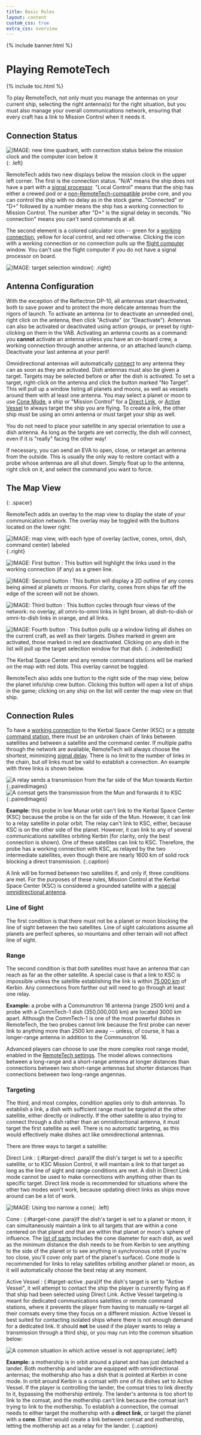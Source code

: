 ```yaml
---
title: Basic Rules
layout: content
custom_css: true
extra_css: overview
---
```


{% include banner.html %}

# Playing RemoteTech

{% include toc.html %}

To play RemoteTech, not only must you manage the antennas on your current ship, selecting the right antenna(s) for the right situation, but you must also manage your overall communications network, ensuring that every craft has a link to Mission Control when it needs it.

## Connection Status

![IMAGE: new time quadrant, with connection status below the mission clock and the computer icon below it](compicon.png){: .left}

RemoteTech adds two new displays below the mission clock in the upper left corner. The first is the connection status. "N/A" means the ship does not have a part with a [signal processor](../../#signal-processors). "Local Control" means that the ship has either a crewed pod or a [non-RemoteTech-compatible](../../modders/modules/) probe core, and you can control the ship with no delay as in the stock game. "Connected" or "D+" followed by a number means the ship has a working connection to Mission Control. The number after "D+" is the signal delay in seconds. "No connection" means you can't send commands at all.

The second element is a colored calculator icon -- green for a [working connection](../../#connections), yellow for local control, and red otherwise. Clicking the icon with a working connection or no connection pulls up the [flight computer](../comp/) window. You can't use the flight computer if you do not have a signal processor on board.

![IMAGE: target selection window](targetselector.png){: .right}

## Antenna Configuration

With the exception of the Reflectron DP-10, all antennas start deactivated, both to save power and to protect the more delicate antennas from the rigors of launch. To activate an antenna (or to deactivate an unneeded one), right click on the antenna, then click "Activate" (or "Deactivate"). Antennas can also be activated or deactivated using action groups, or preset by right-clicking on them in the VAB. Activating an antenna counts as a command: you **cannot** activate an antenna unless you have an on-board crew, a working connection through another antenna, or an attached launch clamp. Deactivate your last antenna at your peril!

Omnidirectional antennas will automatically [connect](#connection-rules) to any antenna they can as soon as they are activated. Dish antennas must also be given a target. Targets may be selected before or after the dish is activated. To set a target, right-click on the antenna and click the button marked "No Target". This will pull up a window listing all planets and moons, as well as vessels around them with at least one antenna. You may select a planet or moon to use [Cone Mode](#target-cone), a ship or "Mission Control" for a [Direct Link](#target-direct), or [Active Vessel](#target-active) to always target the ship you are flying. To create a link, the other ship must be using an omni antenna or must target your ship as well.

You do not need to place your satellite in any special orientation to use a dish antenna. As long as the targets are set correctly, the dish will connect, even if it is "really" facing the other way!

If necessary, you can send an EVA to open, close, or retarget an antenna from the outside. This is usually the only way to restore contact with a probe whose antennas are all shut down. Simply float up to the antenna, right click on it, and select the command you want to force.

## The Map View
{: .spacer}

RemoteTech adds an overlay to the map view to display the state of your communication network. The overlay may be toggled with the buttons located on the lower right: 

![IMAGE: map view, with each type of overlay (active, cones, omni, dish, command center) labeled](rtmapview.png){:.right}

![IMAGE: First button](https://raw.githubusercontent.com/RemoteTechnologiesGroup/RemoteTech/master/src/RemoteTech/Resources/texPath.png)
:   This button will highlight the links used in the working connection (if any) as a green line.

![IMAGE: Second button](https://raw.githubusercontent.com/RemoteTechnologiesGroup/RemoteTech/master/src/RemoteTech/Resources/texCone.png)
:   This button will display a 2D outline of any cones being aimed at planets or moons. For clarity, cones from ships far off the edge of the screen will not be shown.

![IMAGE: Third button](https://raw.githubusercontent.com/RemoteTechnologiesGroup/RemoteTech/master/src/RemoteTech/Resources/texOmniDish.png)
:   This button cycles through four views of the network: no overlay, all omni-to-omni links in light brown, all dish-to-dish or omni-to-dish links in orange, and all links.

![IMAGE: Fourth button](https://raw.githubusercontent.com/RemoteTechnologiesGroup/RemoteTech/master/src/RemoteTech/Resources/texButtonGreen.png)
:   This button pulls up a window listing all dishes on the current craft, as well as their targets. Dishes marked in green are activated, those marked in red are deactivated. Clicking on any dish in the list will pull up the target selection window for that dish.
{: .indentedlist}

The Kerbal Space Center and any remote command stations will be marked on the map with red dots. This overlay cannot be toggled.

RemoteTech also adds one button to the right side of the map view, below the planet info/ship crew button. Clicking this button will open a list of ships in the game; clicking on any ship on the list will center the map view on that ship.

## Connection Rules

To have a [working connection](../../#connections) to the Kerbal Space Center (KSC) or a [remote command station](../../#command-stations), there must be an unbroken chain of links between satellites and between a satellite and the command center. If multiple paths through the network are available, RemoteTech will always choose the shortest, minimizing [signal delay](../comp/#signal-delay). There is no limit to the number of links in the chain, but *all* links must be valid to establish a connection. An example with three links is shown below.

![A relay sends a transmission from the far side of the Mun towards Kerbin](connectiondemo1.jpg "Mun polar relay"){:.pairedimages} 
![A comsat gets the transmission from the Mun and forwards it to KSC](connectiondemo2.jpg "Kerbin comsat"){:.pairedimages}

**Example:** this probe in low Munar orbit can't link to the Kerbal Space Center (KSC) because the probe is on the far side of the Mun. However, it can link to a relay satellite in polar orbit. The relay can't link to KSC, either, because KSC is on the other side of the planet. However, it can link to any of several communications satellites orbiting Kerbin (for clarity, only the best connection is shown). One of these satellites can link to KSC. Therefore, the probe has a working connection with KSC, as relayed by the two intermediate satellites, even though there are nearly 1600 km of solid rock blocking a direct transmission.
{:.caption}

A link will be formed between two satellites if, and only if, three conditions are met. For the purposes of these rules, Mission Control at the Kerbal Space Center (KSC) is considered a grounded satellite with a [special omnidirectional antenna](../parts/#omnidirectional-antennas).

### Line of Sight

The first condition is that there must not be a planet or moon blocking the line of sight between the two satellites. Line of sight calculations assume all planets are perfect spheres, so mountains and other terrain will not affect line of sight.

### Range

The second condition is that *both* satellites must have an antenna that can reach as far as the other satellite. A special case is that a link to KSC is impossible unless the satellite establishing the link is within [75,000 km](../parts/#omnidirectional-antennas) of Kerbin. Any connections from farther out will need to go through at least one relay.

**Example:** a probe with a Communotron 16 antenna (range 2500 km) and a probe with a CommTech-1 dish (350,000,000 km) are located 3000 km apart. Although the CommTech-1 is one of the most powerful dishes in RemoteTech, the two probes cannot link because the first probe can never link to anything more than 2500 km away -- unless, of course, it has a longer-range antenna in addition to the Communotron 16.

Advanced players can choose to use the more complex root range model, enabled in the [RemoteTech settings](../../modders/settings/#alternative-rules). The model allows connections between a long-range and a short-range antenna at longer distances than connections between two short-range antennas but shorter distances than connections between two long-range angennas.

### Targeting

The third, and most complex, condition applies only to dish antennas. To establish a link, a dish with sufficient range must be *targeted* at the other satellite, either directly or indirectly. If the other satellite is also trying to connect through a dish rather than an omnidirectional antenna, it must target the first satellite as well. There is no automatic targeting, as this would effectively make dishes act like omnidirectional antennas.

There are three ways to target a satellite:

Direct Link
:   {:#target-direct .para}If the dish's target is set to a specific satellite, or to KSC Mission Control, it will maintain a link to that target as long as the line of sight and range conditions are met. A dish in Direct Link mode cannot be used to make connections with anything other than its specific target. Direct link mode is recommended for situations where the other two modes won't work, because updating direct links as ships move around can be a lot of work.

![IMAGE: Using too narrow a cone](conetooclose.png){: .left}
 
Cone
:   {:#target-cone .para}If the dish's target is set to a planet or moon, it can simultaneously maintain a link to all targets that are within a cone centered on that planet *and* that are within that planet or moon's sphere of influence. The [list of parts](../parts/#dish-antennas) includes the cone diameter for each dish, as well as the minimum distance the dish needs to be from Kerbin to see anything to the side of the planet or to see anything in synchronous orbit (if you're too close, you'll cover only part of the planet's surface). Cone mode is recommended for links to relay satellites orbiting another planet or moon, as it will automatically choose the best relay at any moment. 

Active Vessel
:   {:#target-active .para}If the dish's target is set to "Active Vessel", it will attempt to contact the ship the player is currently flying as if that ship had been selected using Direct Link. Active Vessel targeting is meant for dedicated communications satellites or remote command stations, where it prevents the player from having to manually re-target all their comsats every time they focus on a different mission. Active Vessel is best suited for contacting isolated ships where there is not enough demand for a dedicated link. It should **not** be used if the player wants to relay a transmission through a third ship, or you may run into the common situation below:

![A common situation in which active vessel is not appropriate](activerelaybug.png){:.left}

**Example:** a mothership is in orbit around a planet and has just detached a lander. Both mothership and lander are equipped with omnidirectional antennas; the mothership also has a dish that is pointed at Kerbin in cone mode. In orbit around Kerbin is a comsat with one of its dishes set to Active Vessel. If the player is controlling the lander, the comsat tries to link directly to it, bypassing the mothership entirely. The lander's antenna is too short to link to the comsat, and the mothership can't link because the comsat isn't trying to link to the mothership. To establish a connection, the comsat needs to either target the mothership with a **direct link**, or target the planet with a **cone**. Either would create a link between comsat and mothership, letting the mothership act as a relay for the lander.
{:.caption}
